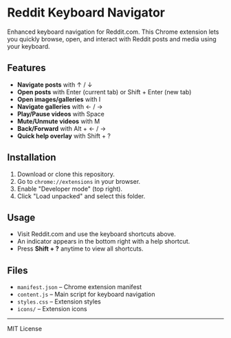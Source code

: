# Reddit Keyboard Navigator

Enhanced keyboard navigation for Reddit.com. This Chrome extension lets you quickly browse, open, and interact with Reddit posts and media using your keyboard.

## Features
- **Navigate posts** with ↑ / ↓
- **Open posts** with Enter (current tab) or Shift + Enter (new tab)
- **Open images/galleries** with I
- **Navigate galleries** with ← / →
- **Play/Pause videos** with Space
- **Mute/Unmute videos** with M
- **Back/Forward** with Alt + ← / →
- **Quick help overlay** with Shift + ?

## Installation
1. Download or clone this repository.
2. Go to `chrome://extensions` in your browser.
3. Enable "Developer mode" (top right).
4. Click "Load unpacked" and select this folder.

## Usage
- Visit Reddit.com and use the keyboard shortcuts above.
- An indicator appears in the bottom right with a help shortcut.
- Press **Shift + ?** anytime to view all shortcuts.

## Files
- `manifest.json` – Chrome extension manifest
- `content.js` – Main script for keyboard navigation
- `styles.css` – Extension styles
- `icons/` – Extension icons

---
MIT License
